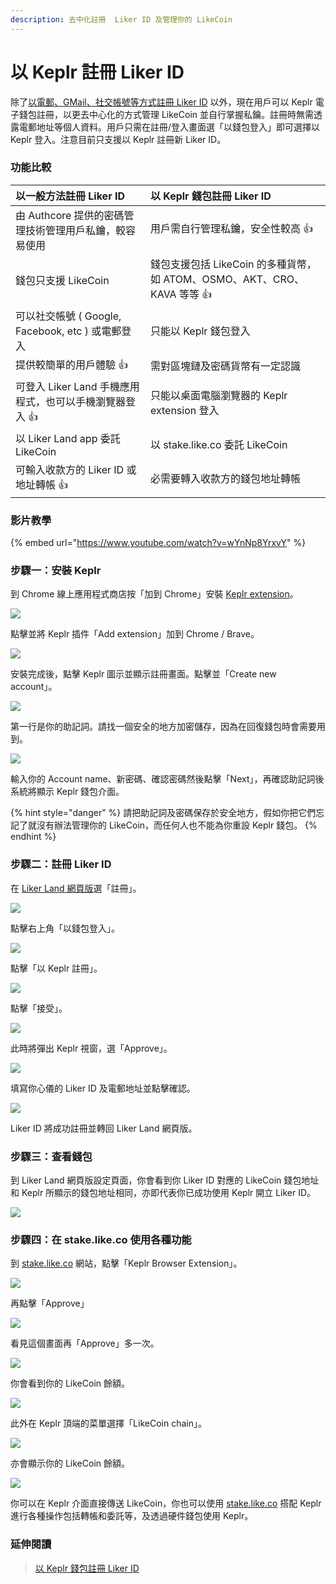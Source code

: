 ```yaml
---
description: 去中化註冊  Liker ID 及管理你的 LikeCoin
---
```


# 以 Keplr 註冊 Liker ID

除了[以電郵、GMail、社交帳號等方式註冊 Liker ID](register.md) 以外，現在用戶可以 Keplr 電子錢包註冊，以更去中心化的方式管理 LikeCoin 並自行掌握私鑰。註冊時無需透露電郵地址等個人資料。用戶只需在註冊/登入畫面選「以錢包登入」即可選擇以 Keplr 登入。注意目前只支援以 Keplr 註冊新 Liker ID。 

### 功能比較

| **以一般方法註冊 Liker ID** | **以 Keplr 錢包註冊 Liker ID** |
| :--- | :--- |
| 由 Authcore 提供的密碼管理技術管理用戶私鑰，較容易使用  | 用戶需自行管理私鑰，安全性較高 👍  |
| 錢包只支援 LikeCoin  | 錢包支援包括 LikeCoin 的多種貨幣，如 ATOM、OSMO、AKT、CRO、KAVA 等等 👍  |
| 可以社交帳號 \( Google, Facebook, etc \) 或電郵登入 | 只能以 Keplr 錢包登入 |
| 提供較簡單的用戶體驗 👍  | 需對區塊鏈及密碼貨幣有一定認識 |
| 可登入 Liker Land 手機應用程式，也可以手機瀏覽器登入 👍  | 只能以桌面電腦瀏覽器的 Keplr extension 登入 |
| 以 Liker Land app 委託 LikeCoin | 以 stake.like.co 委託 LikeCoin |
| 可輸入收款方的 Liker ID 或地址轉帳 👍  | 必需要轉入收款方的錢包地址轉帳 |

### 影片教學

{% embed url="https://www.youtube.com/watch?v=wYnNp8YrxvY" %}

### 步驟一：安裝 Keplr

到 Chrome 線上應用程式商店按「加到 Chrome」安裝 [Keplr extension](https://chrome.google.com/webstore/detail/keplr/dmkamcknogkgcdfhhbddcghachkejeap)。

![](../../.gitbook/assets/keplr01.png)

點擊並將 Keplr 插件「Add extension」加到 Chrome / Brave。

![](../../.gitbook/assets/keplr02.png)

安裝完成後，點擊 Keplr 圖示並顯示註冊畫面。點擊並「Create new account」。

![](../../.gitbook/assets/keplr03.png)

第一行是你的助記詞。請找一個安全的地方加密儲存，因為在回復錢包時會需要用到。

![](../../.gitbook/assets/keplr04.png)

輸入你的 Account name、新密碼、確認密碼然後點擊「Next」，再確認助記詞後系統將顯示 Keplr 錢包介面。

{% hint style="danger" %}
請把助記詞及密碼保存於安全地方，假如你把它們忘記了就沒有辦法管理你的 LikeCoin，而任何人也不能為你重設 Keplr 錢包。
{% endhint %}

### 步驟二：註冊 Liker ID

在 [Liker Land 網頁版](https://liker.land/)選「註冊」。

![](../../.gitbook/assets/keplr-liker-id-00.png)

點擊右上角「以錢包登入」。

![](../../.gitbook/assets/keplr-liker-id-01.png)

點擊「以 Keplr 註冊」。

![](../../.gitbook/assets/keplr-liker-id-02.png)

點擊「接受」。

![](../../.gitbook/assets/keplr-liker-id-03-en.png)

此時將彈出 Keplr 視窗，選「Approve」。

![](../../.gitbook/assets/keplr-liker-id-04.png)

填寫你心儀的 Liker ID 及電郵地址並點擊確認。

![](../../.gitbook/assets/keplr-liker-id-05.png)

Liker ID 將成功註冊並轉回 Liker Land 網頁版。

### 步驟三：查看錢包

到 Liker Land 網頁版設定頁面，你會看到你 Liker ID 對應的 LikeCoin 錢包地址和 Keplr 所顯示的錢包地址相同，亦即代表你已成功使用 Keplr 開立 Liker ID。

![](../../.gitbook/assets/keplr-liker-id-06.png)

### 步驟四：在 stake.like.co 使用各種功能

到 [stake.like.co](http://stake.like.co/) 網站，點擊「Keplr Browser Extension」。

![](../../.gitbook/assets/keplr06.png)

再點擊「Approve」

![](../../.gitbook/assets/keplr07.png)

看見這個畫面再「Approve」多一次。

![](../../.gitbook/assets/keplr08.png)

你會看到你的 LikeCoin 餘額。

![](../../.gitbook/assets/keplr09.png)

此外在 Keplr 頂端的菜單選擇「LikeCoin chain」。

![](../../.gitbook/assets/keplr-liker-id-07%20%281%29.png)

亦會顯示你的 LikeCoin 餘額。

![](../../.gitbook/assets/keplr-liker-id-08.png)

你可以在 Keplr 介面直接傳送 LikeCoin，你也可以使用 [stake.like.co](http://stake.like.co/) 搭配 Keplr 進行各種操作包括轉帳和委託等，及透過硬件錢包使用 Keplr。

### 延伸閱讀

> [以 Keplr 錢包註冊 Liker ID](https://matters.news/@likecoin/%E4%BB%A5-keplr-%E9%8C%A2%E5%8C%85%E8%A8%BB%E5%86%8A-liker-id-bafyreidnwfvgapbpgfjgvayj4nqdodnldk3wm6x4hakw7yq2yytpzbuamu)

